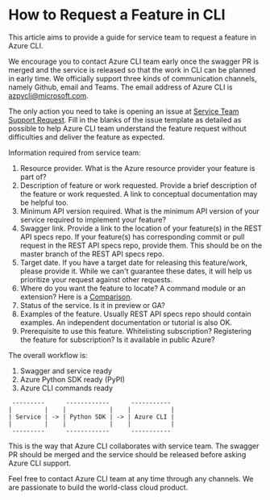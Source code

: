 How to Request a Feature in CLI
======

This article aims to provide a guide for service team to request a feature in Azure CLI.

We encourage you to contact Azure CLI team early once the swagger PR is merged and the service is released so that the work in CLI can be planned in early time. We officially support three kinds of communication channels, namely Github, email and Teams. The email address of Azure CLI is azpycli@microsoft.com.

The only action you need to take is opening an issue at [Service Team Support Request](https://github.com/Azure/azure-cli/issues/new?assignees=&labels=&template=Service_team_request.md&title=). Fill in the blanks of the issue template as detailed as possible to help Azure CLI team understand the feature request without difficulties and deliver the feature as expected.

Information required from service team:

1. Resource provider. What is the Azure resource provider your feature is part of?
2. Description of feature or work requested. Provide a brief description of the feature or work requested. A link to conceptual documentation may be helpful too.
3. Minimum API version required. What is the minimum API version of your service required to implement your feature?
4. Swagger link. Provide a link to the location of your feature(s) in the REST API specs repo. If your feature(s) has corresponding commit or pull request in the REST API specs repo, provide them. This should be on the master branch of the REST API specs repo.
5. Target date. If you have a target date for releasing this feature/work, please provide it. While we can't guarantee these dates, it will help us prioritize your request against other requests.
6. Where do you want the feature to locate? A command module or an extension? Here is a [Comparison](https://github.com/Azure/azure-cli/blob/dev/doc/onboarding_guide.md#extension-vs-module).
7. Status of the service. Is it in preview or GA?
8. Examples of the feature. Usually REST API specs repo should contain examples. An independent documentation or tutorial is also OK.  
9. Prerequisite to use this feature. Whitelisting subscription? Registering the feature for subscription? Is it available in public Azure?

The overall workflow is:
1. Swagger and service ready
2. Azure Python SDK ready (PyPI)
3. Azure CLI commands ready

```
 ---------      ------------      -----------
|         |    |            |    |           |
| Service | -> | Python SDK | -> | Azure CLI |
|         |    |            |    |           |
 ---------      ------------      -----------
```

This is the way that Azure CLI collaborates with service team. The swagger PR should be merged and the service should be released before asking Azure CLI support.

Feel free to contact Azure CLI team at any time through any channels. We are passionate to build the world-class cloud product.
